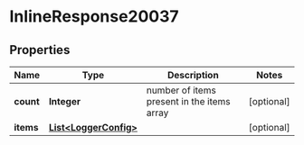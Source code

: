 # InlineResponse20037

## Properties
Name | Type | Description | Notes
------------ | ------------- | ------------- | -------------
**count** | **Integer** | number of items present in the items array |  [optional]
**items** | [**List&lt;LoggerConfig&gt;**](LoggerConfig.md) |  |  [optional]
